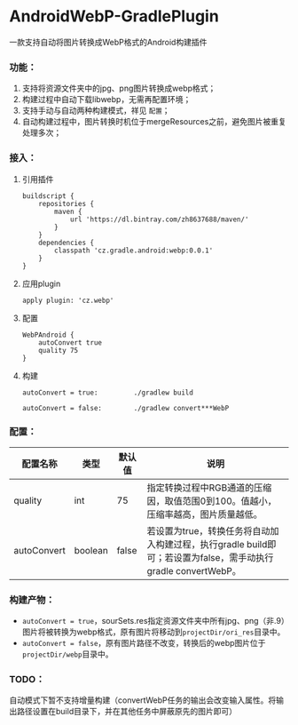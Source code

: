 # AndroidWebP-GradlePlugin
一款支持自动将图片转换成WebP格式的Android构建插件

### 功能：
1. 支持将资源文件夹中的jpg、png图片转换成webp格式；
2. 构建过程中自动下载libwebp，无需再配置环境；
3. 支持手动与自动两种构建模式，祥见 `配置`；
4. 自动构建过程中，图片转换时机位于mergeResources之前，避免图片被重复处理多次；

### 接入：
1. 引用插件
    ```
    buildscript {
        repositories {
            maven {
                url 'https://dl.bintray.com/zh8637688/maven/'
            }
        }
        dependencies {
            classpath 'cz.gradle.android:webp:0.0.1'
        }
    }
    ```
2. 应用plugin
    ```
    apply plugin: 'cz.webp'
    ```
3. 配置
    ```
    WebPAndroid {
        autoConvert true
        quality 75
    }
    ```

4. 构建
    ```
    autoConvert = true:         ./gradlew build

    autoConvert = false:        ./gradlew convert***WebP
    ```

### 配置：
配置名称 |  类型 | 默认值 | 说明
------- | ------- | ------- | -------
quality | int | 75 | 指定转换过程中RGB通道的压缩因，取值范围0到100。值越小，压缩率越高，图片质量越低。
autoConvert | boolean | false | 若设置为true，转换任务将自动加入构建过程，执行gradle build即可；若设置为false，需手动执行gradle convertWebP。

### 构建产物：
- ```autoConvert = true```，sourSets.res指定资源文件夹中所有jpg、png（非.9）图片将被转换为webp格式，原有图片将移动到```projectDir/ori_res```目录中。
- ```autoConvert = false```，原有图片路径不改变，转换后的webp图片位于```projectDir/webp```目录中。

### TODO：
自动模式下暂不支持增量构建（convertWebP任务的输出会改变输入属性。将输出路径设置在build目录下，并在其他任务中屏蔽原先的图片即可）